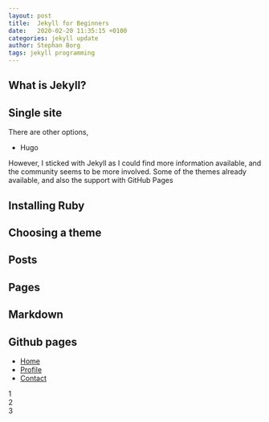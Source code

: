 ```yaml
---
layout: post
title:  Jekyll for Beginners
date:   2020-02-20 11:35:15 +0100
categories: jekyll update
author: Stephan Borg
tags: jekyll programming
---
```


## What is Jekyll?

## Single site

There are other options, 

- Hugo

However, I sticked with Jekyll as I could find more information available, and the community seems to be more involved. Some of the themes already available, and also the support with GitHub Pages

## Installing Ruby


## Choosing a theme


## Posts

## Pages

## Markdown

## Github pages

<ul class="nav nav-tabs" id="myTab" role="tablist">
  <li class="nav-item">
    <a class="nav-link active" id="home-tab" data-toggle="tab" href="#home" role="tab" aria-controls="home" aria-selected="true">Home</a>
  </li>
  <li class="nav-item">
    <a class="nav-link" id="profile-tab" data-toggle="tab" href="#profile" role="tab" aria-controls="profile" aria-selected="false">Profile</a>
  </li>
  <li class="nav-item">
    <a class="nav-link" id="contact-tab" data-toggle="tab" href="#contact" role="tab" aria-controls="contact" aria-selected="false">Contact</a>
  </li>
</ul>
<div class="tab-content" id="myTabContent">
  <div class="tab-pane fade show active" id="home" role="tabpanel" aria-labelledby="home-tab">1</div>
  <div class="tab-pane fade" id="profile" role="tabpanel" aria-labelledby="profile-tab">2</div>
  <div class="tab-pane fade" id="contact" role="tabpanel" aria-labelledby="contact-tab">3</div>
</div>
